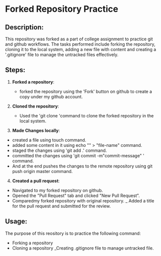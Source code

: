 # Forked Repository Practice

## Description:
This repository was forked as a part of college assignment to practice git and github workflows.
The tasks performed include forking the repository, cloning it to the local system, adding a new file with content and creating a '.gitignore' 
file to manage the untracked files effectively.

## Steps:
1. **Forked a repository**:
   - forked the repository using the 'Fork' button on github to create a copy under my github account.
 
2. **Cloned the repository**:
   - Used the 'git clone <url-of-the-repository> 'command to clone the forked repository in the local system.

3.  **Made Changes locally**:
   - created a file using touch <file-name> command.
   - added some content in it using echo "<File-content>" > "file-name" command.
   - staged the changes using 'git add .' command.
   - committed the changes using 'git commit -m"commit-message" ' command.
   - And at the end pushes the changes to the remote repository using git push origin master command.

4.  **Created a pull request**:
   - Navigated to my forked repository on github.
   - Opened the "Pull Request" tab and clicked "New Pull Request".
   - Comparedmy forked repository with original repository.
   _ Added a title for the pull request and submitted for the review.


## Usage:
   The purpose of this reository is to practice the following command:
   - Forking a repository
   - Cloning a repository
   _Creating .gitignore file to manage untracked file.

